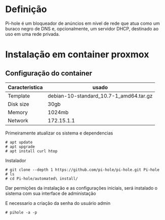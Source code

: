  # Definição
 Pi-hole é um bloqueador de anúncios em nível de rede que atua como um buraco negro de DNS e, opcionalmente, um servidor DHCP, destinado ao uso em uma rede privada.
 
 # Instalação em container proxmox

## Configuração do container
Caracteristica | usado
--|--
Template | debian-10-standard_10.7-1_amd64.tar.gz
Disk size | 30gb
Memory | 1024mb
Network | 172.15.1.1

Primeiramente atualizar os sistema e dependencias

~~~~shell
# apt update
# apt upgrade
# apt install curl htop
~~~~

Instalador
~~~~shell
# git clone --depth 1 https://github.com/pi-hole/pi-hole.git Pi-hole
# ls
# cd Pi-hole/automated\ install/
~~~~
Dar permições da instalação e as configurações iniciais, será instalado o sistema com sua interface de administação

E necessario a criação da senha do usuário admin
~~~~shell
# pihole -a -p
~~~~